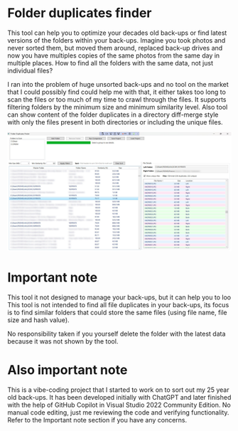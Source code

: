 # Folder duplicates finder

This tool can help you to optimize your decades old back-ups or find latest versions of the folders within your back-ups.
Imagine you took photos and never sorted them, but moved them around, replaced back-up drives and now you have multiples copies of the same photos from the same day in multiple places. How to find all the folders with the same data, not just individual files?

I ran into the problem of huge unsorted back-ups and no tool on the market that I could possibly find could help me with that, it either takes too long to scan the files or too much of my time to crawl through the files.
It supports filtering folders by the minimum size and minimum similarity level. Also tool can show content of the folder duplicates in a directory diff-merge style with only the files present in both directories or including the unique files.

![Alt text](/Screenshot/Main.jpg?raw=true "Example analysis")

# Important note
This tool it not designed to manage your back-ups, but it can help you to loo
This tool is not intended to find all file duplicates in your back-ups, its focus is to find similar folders that could store the same files (using file name, file size and hash value).

No responsibility taken if you yourself delete the folder with the latest data because it was not shown by the tool.

# Also important note
This is a vibe-coding project that I started to work on to sort out my 25 year old back-ups. It has been developed initially with ChatGPT and later finished with the help of GitHub Copilot in Visual Studio 2022 Community Edition. No manual code editing, just me reviewing the code and verifying functionality.
Refer to the Important note section if you have any concerns.
